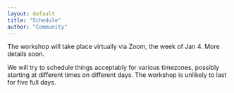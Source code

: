 ```yaml
---
layout: default
title: "Schedule"
author: "Community"
---
```


The workshop will take place virtually via Zoom, the week of Jan 4. More details soon.

We will try to schedule things acceptably for various timezones,
possibly starting at different times on different days.
The workshop is unlikely to last for five full days.
